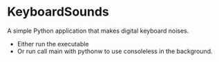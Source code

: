 # KeyboardSounds
A simple Python application that makes digital keyboard noises.

* Either run the executable
* Or run call main with pythonw to use consoleless in the background.

